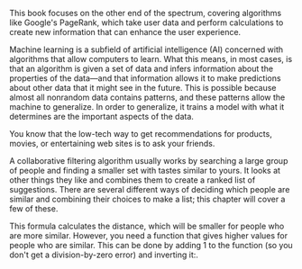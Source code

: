 

This book focuses on the other end of the spectrum, covering algorithms like Google's PageRank, which take user data and perform calculations to create new information that can enhance the user experience.

Machine learning is a subfield of artificial intelligence (AI) concerned with algorithms that allow computers to learn. What this means, in most cases, is that an algorithm is given a set of data and infers information about the properties of the data—and that information allows it to make predictions about other data that it might see in the future. This is possible because almost all nonrandom data contains patterns, and these patterns allow the machine to generalize. In order to generalize, it trains a model with what it determines are the important aspects of the data.

You know that the low-tech way to get recommendations for products, movies, or entertaining web sites is to ask your friends.

A collaborative filtering algorithm usually works by searching a large group of people and finding a smaller set with tastes similar to yours. It looks at other things they like and combines them to create a ranked list of suggestions. There are several different ways of deciding which people are similar and combining their choices to make a list; this chapter will cover a few of these.

This formula calculates the distance, which will be smaller for people who are more similar. However, you need a function that gives higher values for people who are similar. This can be done by adding 1 to the function (so you don't get a division-by-zero error) and inverting it:.



